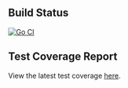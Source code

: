 ## Build Status

[![Go CI](https://github.com/rollicks-c/apppulse/actions/workflows/go.yml/badge.svg?branch=main)](https://github.com/rollicks-c/apppulse/actions/workflows/go.yml)


## Test Coverage Report

View the latest test coverage [here](https://rollicks-c.github.io/apppulse/coverage.html).